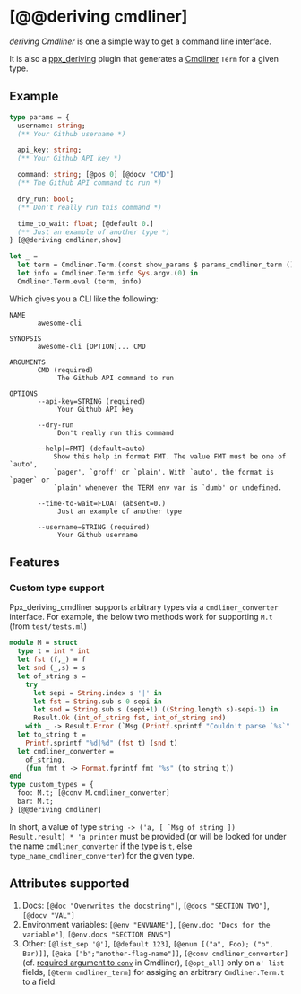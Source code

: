 # [@@deriving cmdliner]

_deriving Cmdliner_ is one a simple way to get a command line interface.

It is also a [ppx_deriving](https://github.com/whitequark/ppx_deriving) plugin
that generates a [Cmdliner](https://github.com/dbuenzli/cmdliner) `Term` for a
given type.

## Example


```ocaml
type params = {
  username: string;
  (** Your Github username *)

  api_key: string;
  (** Your Github API key *)

  command: string; [@pos 0] [@docv "CMD"]
  (** The Github API command to run *)

  dry_run: bool;
  (** Don't really run this command *)

  time_to_wait: float; [@default 0.]
  (** Just an example of another type *)
} [@@deriving cmdliner,show]

let _ =
  let term = Cmdliner.Term.(const show_params $ params_cmdliner_term ()) in
  let info = Cmdliner.Term.info Sys.argv.(0) in
  Cmdliner.Term.eval (term, info)
```

Which gives you a CLI like the following:

```
NAME
       awesome-cli

SYNOPSIS
       awesome-cli [OPTION]... CMD

ARGUMENTS
       CMD (required)
            The Github API command to run

OPTIONS
       --api-key=STRING (required)
            Your Github API key

       --dry-run
            Don't really run this command

       --help[=FMT] (default=auto)
           Show this help in format FMT. The value FMT must be one of `auto',
           `pager', `groff' or `plain'. With `auto', the format is `pager` or
           `plain' whenever the TERM env var is `dumb' or undefined.

       --time-to-wait=FLOAT (absent=0.)
            Just an example of another type

       --username=STRING (required)
            Your Github username
```

## Features

### Custom type support

Ppx_deriving_cmdliner supports arbitrary types via a `cmdliner_converter`
interface. For example, the below two methods work for supporting `M.t` (from
`test/tests.ml`)

```ocaml
module M = struct
  type t = int * int
  let fst (f,_) = f
  let snd (_,s) = s
  let of_string s =
    try
      let sepi = String.index s '|' in
      let fst = String.sub s 0 sepi in
      let snd = String.sub s (sepi+1) ((String.length s)-sepi-1) in
      Result.Ok (int_of_string fst, int_of_string snd)
    with _ -> Result.Error (`Msg (Printf.sprintf "Couldn't parse `%s`" s))
  let to_string t =
    Printf.sprintf "%d|%d" (fst t) (snd t)
  let cmdliner_converter =
    of_string,
    (fun fmt t -> Format.fprintf fmt "%s" (to_string t))
end
type custom_types = {
  foo: M.t; [@conv M.cmdliner_converter]
  bar: M.t;
} [@@deriving cmdliner]
```

In short, a value of type ``string -> ('a, [ `Msg of string ]) Result.result) *
'a printer`` must be provided (or will be looked for under the name
`cmdliner_converter` if the type is `t`, else `type_name_cmdliner_converter`)
for the given type.

## Attributes supported

1. Docs: `[@doc "Overwrites the docstring"]`, `[@docs "SECTION TWO"]`, `[@docv "VAL"]`
2. Environment variables: `[@env "ENVNAME"]`, `[@env.doc "Docs for the variable"]`, `[@env.docs "SECTION ENVS"]`
3. Other: `[@list_sep '@']`, `[@default 123]`, `[@enum [("a", Foo); ("b", Bar)]]`, `[@aka ["b";"another-flag-name"]]`, `[@conv cmdliner_converter]` (cf. [required argument to `conv`](http://erratique.ch/software/cmdliner/doc/Cmdliner.Arg.html#VALconv) in Cmdliner), `[@opt_all]` only on `a' list` fields, `[@term cmdliner_term]` for assiging an arbitrary `Cmdliner.Term.t` to a field.
